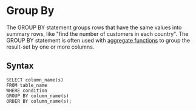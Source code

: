 # Group By

The GROUP BY statement groups rows that have the same values into summary rows, like "find the number of customers in each country". The GROUP BY statement is often used with [aggregate functions](Functions.md) to group the result-set by one or more columns.

## Syntax

```
SELECT column_name(s)
FROM table_name
WHERE condition
GROUP BY column_name(s)
ORDER BY column_name(s);
```
